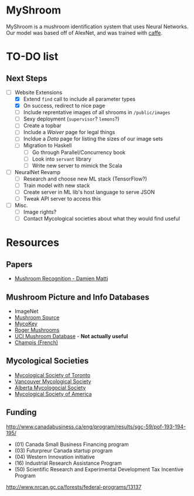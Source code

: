 MyShroom
========

MyShroom is a mushroom identification system that uses Neural Networks.
Our model was based off of AlexNet, and was trained with
[caffe](http://caffe.berkeleyvision.org/).

# TO-DO list

## Next Steps

- [ ] Website Extensions
  - [x] Extend `find` call to include all parameter types
  - [x] On success, redirect to nice page
  - [ ] Include reprentative images of all shrooms in `/public/images`
  - [ ] Sexy deployment (`supervisor`? `lemons`?)
  - [ ] Create a topbar
  - [ ] Include a *Waiver* page for legal things
  - [ ] Incldue a *Data* page for listing the sizes of our image sets
  - [ ] Migration to Haskell
    - [ ] Go through Parallel/Concurrency book
    - [ ] Look into `servant` library
    - [ ] Write new server to mimick the Scala
- [ ] NeuralNet Revamp
  - [ ] Research and choose new ML stack (TensorFlow?)
  - [ ] Train model with new stack
  - [ ] Create server in ML lib's host language to serve JSON
  - [ ] Tweak API server to access this
- [ ] Misc.
  - [ ] Image rights?
  - [ ] Contact Mycological societies about what they would find useful

# Resources

## Papers

- [Mushroom Recognition - Damien Matti](http://mmspg.epfl.ch/files/content/sites/mmspl/files/shared/Semesterproject_mushroomrecognition.pdf)

## Mushroom Picture and Info Databases

- ImageNet
- [Mushroom Source](http://www.mushroomsource.com/mushrooms.html)
- [MycoKey](http://www.mycokey.com/newMycoKeySite/MycoKeyIdentQuick.html)
- [Roger Mushrooms](http://www.rogersmushrooms.com/)
- [UCI Mushroom Database](https://archive.ics.uci.edu/ml/datasets/Mushroom) - **Not actually useful**
- [Champis (French)](http://champis.net/wiki/index.php?title=Accueil)

## Mycological Societies

- [Mycological Society of Toronto](https://www.myctor.org/)
- [Vancouver Mycological Society](http://www.vanmyco.com/)
- [Alberta Mycologocial Society](http://www.wildmushrooms.ws/)
- [Mycological Society of America](http://msafungi.org/)

## Funding
http://www.canadabusiness.ca/eng/program/results/sgc-59/pof-193-194-195/

- (01) Canada Small Business Financing program
- (03) Futurpreur Canada startup program
- (04) Western Innovation initiative
- (16) Industrial Research Assistance Program
- (50) Scientific Research and Experimental Development Tax Incentive Program

http://www.nrcan.gc.ca/forests/federal-programs/13137
